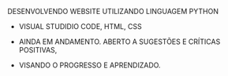 DESENVOLVENDO WEBSITE UTILIZANDO LINGUAGEM PYTHON 
- VISUAL STUDIDIO CODE, HTML, CSS

- AINDA EM ANDAMENTO. ABERTO A SUGESTÕES E CRÍTICAS POSITIVAS,
- VISANDO O PROGRESSO E APRENDIZADO. 
